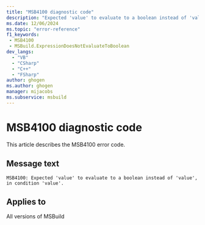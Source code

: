 ```yaml
---
title: "MSB4100 diagnostic code"
description: "Expected 'value' to evaluate to a boolean instead of 'value', in condition 'value'."
ms.date: 12/06/2024
ms.topic: "error-reference"
f1_keywords:
 - MSB4100
 - MSBuild.ExpressionDoesNotEvaluateToBoolean
dev_langs:
  - "VB"
  - "CSharp"
  - "C++"
  - "FSharp"
author: ghogen
ms.author: ghogen
manager: mijacobs
ms.subservice: msbuild
---
```


# MSB4100 diagnostic code

<!-- :::ErrorDefinitionDescription::: -->
<!-- :::editable-content name="introDescription"::: -->
This article describes the MSB4100 error code.
<!-- :::editable-content-end::: -->

## Message text

```output
MSB4100: Expected 'value' to evaluate to a boolean instead of 'value', in condition 'value'.
```

<!-- :::editable-content name="postOutputDescription"::: -->
<!--
{StrBegin="MSB4100: "}
-->
<!-- :::editable-content-end::: -->
<!-- :::ErrorDefinitionDescription-end::: -->

## Applies to

All versions of MSBuild
